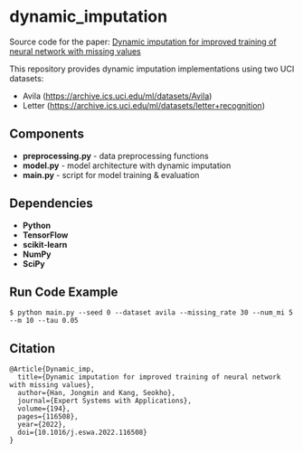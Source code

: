 # dynamic_imputation
Source code for the paper: [Dynamic imputation for improved training of neural network with missing values](https://doi.org/10.1016/j.eswa.2022.116508)

This repository provides dynamic imputation implementations using two UCI datasets:
- Avila (https://archive.ics.uci.edu/ml/datasets/Avila)
- Letter (https://archive.ics.uci.edu/ml/datasets/letter+recognition)

## Components
- **preprocessing.py** - data preprocessing functions
- **model.py** - model architecture with dynamic imputation
- **main.py** - script for model training & evaluation

## Dependencies
- **Python**
- **TensorFlow**
- **scikit-learn**
- **NumPy**
- **SciPy**

## Run Code Example
```shell
$ python main.py --seed 0 --dataset avila --missing_rate 30 --num_mi 5 --m 10 --tau 0.05
```

## Citation
```shell
@Article{Dynamic_imp,
  title={Dynamic imputation for improved training of neural network with missing values},
  author={Han, Jongmin and Kang, Seokho},
  journal={Expert Systems with Applications},
  volume={194},
  pages={116508},
  year={2022},
  doi={10.1016/j.eswa.2022.116508}
}
```
